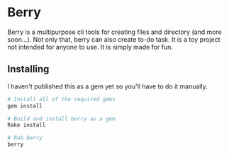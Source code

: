 # Berry

Berry is a multipurpose cli tools for creating files and directory (and more soon...). Not only that, berry can also create to-do task. It is a toy project not intended for anyone to use. It is simply made for fun.

## Installing

I haven't published this as a gem yet so you'll have to do it manually.

```bash
# Install all of the required gems 
gem install

# Build and install berry as a gem
Rake install

# Rub berry
berry
```